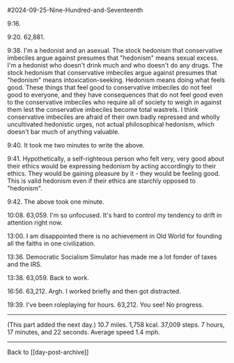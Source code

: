 #2024-09-25-Nine-Hundred-and-Seventeenth

9:16.

9:20.  62,881.

9:38.  I'm a hedonist and an asexual.  The stock hedonism that conservative imbeciles argue against presumes that "hedonism" means sexual excess.  I'm a hedonist who doesn't drink much and who doesn't do any drugs.  The stock hedonism that conservative imbeciles argue against presumes that "hedonism" means intoxication-seeking.  Hedonism means doing what feels good.  These things that feel good to conservative imbeciles do not feel good to everyone, and they have consequences that do not feel good even to the conservative imbeciles who require all of society to weigh in against them lest the conservative imbeciles become total wastrels.  I think conservative imbeciles are afraid of their own badly repressed and wholly uncultivated hedonistic urges, not actual philosophical hedonism, which doesn't bar much of anything valuable.

9:40.  It took me two minutes to write the above.

9:41.  Hypothetically, a self-righteous person who felt very, very good about their ethics would be expressing hedonism by acting accordingly to their ethics.  They would be gaining pleasure by it - they would be feeling good.  This is valid hedonism even if their ethics are starchly opposed to "hedonism".

9:42.  The above took one minute.

10:08.  63,059.  I'm so unfocused.  It's hard to control my tendency to drift in attention right now.

13:00.  I am disappointed there is no achievement in Old World for founding all the faiths in one civilization.

13:36.  Democratic Socialism Simulator has made me a lot fonder of taxes and the IRS.

13:38.  63,059.  Back to work.

16:56.  63,212.  Argh.  I worked briefly and then got distracted.

19:39.  I've been roleplaying for hours.  63,212.  You see!  No progress.

---
(This part added the next day.)  10.7 miles.  1,758 kcal.  37,009 steps.  7 hours, 17 minutes, and 22 seconds.  Average speed 1.4 mph.

---
Back to [[day-post-archive]]